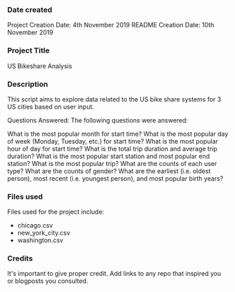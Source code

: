### Date created
Project Creation Date: 4th November 2019
README Creation Date: 10th November 2019

### Project Title
US Bikeshare Analysis

### Description
This script aims to explore data related to the US bike share systems for 3 US cities based on user input.

Questions Answered:
The following questions were answered:

What is the most popular month for start time?
What is the most popular day of week (Monday, Tuesday, etc.) for start time?
What is the most popular hour of day for start time?
What is the total trip duration and average trip duration?
What is the most popular start station and most popular end station?
What is the most popular trip?
What are the counts of each user type?
What are the counts of gender?
What are the earliest (i.e. oldest person), most recent (i.e. youngest person), and most popular birth years?

### Files used
Files used for the project include:
- chicago.csv
- new_york_city.csv
- washington.csv

### Credits
It's important to give proper credit. Add links to any repo that inspired you or blogposts you consulted.
